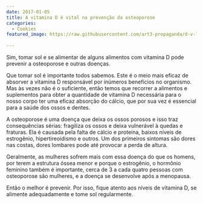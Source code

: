 ```yaml
---
date: 2017-01-05
title: A vitamina D é vital na prevenção da osteoporose
categories:
  - Cookies
featured_image: https://raw.githubusercontent.com/art3-propaganda/d-v-lan/master/assets/img/posts/noticia03.png
 
---
```

Sim, tomar sol e se alimentar de alguns alimentos com vitamina D pode prevenir a osteoporose e outras doenças.

Que tomar sol é importante todos sabemos. Este é o meio mais eficaz de absorver a vitamina D responsável por inúmeros benefícios no organismo. Mas às vezes não é o suficiente, então temos que recorrer a alimentos e suplementos para obter a quantidade de vitamina D necessária para o nosso corpo ter uma eficaz absorção do cálcio, que por sua vez é essencial para a saúde dos ossos e dentes.

A osteoporose é uma doença que deixa os ossos porosos e isso traz consequências sérias: fragiliza os ossos e deixa vulnerável à quedas e fraturas. Ela é causada pela falta de cálcio e proteína, baixos níveis de estrogênio, hipertireoidismo e outros. Um dos primeiros sintomas são dores nas costas, dores lombares pode até provocar a perda de altura.

Geralmente, as mulheres sofrem mais com essa doença do que os homens, por terem a estrutura óssea menor e porque o estrogênio, o hormônio feminino também é importante, cerca de 3 a cada quatro pessoas com osteoporose são mulheres, e a doença se desenvolve após a menopausa.

Então o melhor é prevenir. Por isso, fique atento aos níveis de vitamina D, se alimente adequadamente e tome sol regularmente.